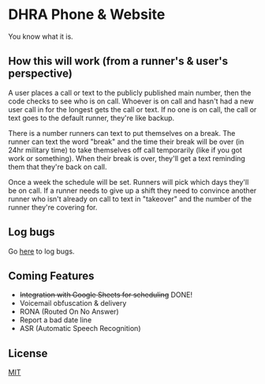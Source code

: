 # DHRA Phone & Website

You know what it is.

## How this will work (from a runner's & user's perspective)

A user places a call or text to the publicly published main number, then the
code checks to see who is on call. Whoever is on call and hasn't had a new
user call in for the longest gets the call or text. If no one is on call, the
call or text goes to the default runner, they're like backup.

There is a number runners can text to put themselves on a break. The runner can
text the word "break" and the time their break will be over (in 24hr military
time) to take themselves off call temporarily (like if you got work or
something). When their break is over, they'll get a text reminding them that
they're back on call.

Once a week the schedule will be set. Runners will pick which days they'll be
on call. If a runner needs to give up a shift they need to convince another
runner who isn't already on call to text in "takeover" and the number of the
runner they're covering for.

## Log bugs

Go [here](https://github.com/DallasHRA/monorepo/issues) to log bugs.

## Coming Features

* ~~Integration with Google Sheets for scheduling~~ DONE!
* Voicemail obfuscation & delivery
* RONA (Routed On No Answer)
* Report a bad date line
* ASR (Automatic Speech Recognition)
## License
[MIT](https://choosealicense.com/licenses/mit/)
